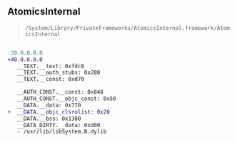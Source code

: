 ## AtomicsInternal

> `/System/Library/PrivateFrameworks/AtomicsInternal.framework/AtomicsInternal`

```diff

-39.0.0.0.0
+40.0.0.0.0
   __TEXT.__text: 0xfdc8
   __TEXT.__auth_stubs: 0x280
   __TEXT.__const: 0xd70

   __AUTH_CONST.__const: 0x848
   __AUTH_CONST.__objc_const: 0x50
   __DATA.__data: 0x770
+  __DATA.__objc_clsrolist: 0x20
   __DATA.__bss: 0x1380
   __DATA_DIRTY.__data: 0xd00
   - /usr/lib/libSystem.B.dylib

```
